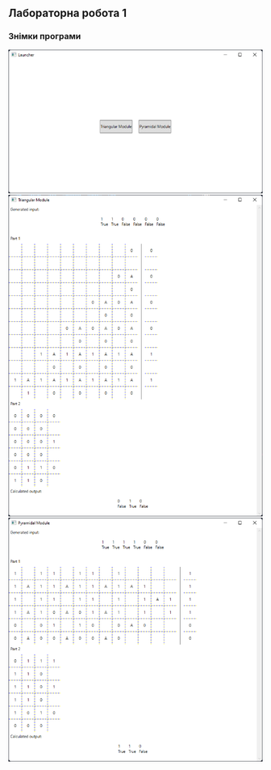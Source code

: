 ## Лабораторна робота 1
### Знімки програми
![launcher](screenshots/launcher.png)
![t module](screenshots/t_module.png)
![p module](screenshots/p_module.png)